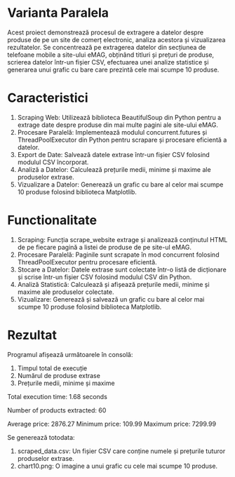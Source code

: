 # Varianta Paralela
Acest proiect demonstrează procesul de extragere a datelor despre produse de pe un site de comerț electronic, analiza acestora și vizualizarea rezultatelor. Se concentrează pe extragerea datelor din secțiunea de telefoane mobile a site-ului eMAG, obținând titluri și prețuri de produse, scrierea datelor într-un fișier CSV, efectuarea unei analize statistice și generarea unui grafic cu bare care prezintă cele mai scumpe 10 produse.

# Caracteristici
1. Scraping Web: Utilizează biblioteca BeautifulSoup din Python pentru a extrage date despre produse din mai multe pagini ale site-ului eMAG. 
2. Procesare Paralelă: Implementează modulul concurrent.futures și ThreadPoolExecutor din Python pentru scrapare și procesare eficientă a datelor. 
3. Export de Date: Salvează datele extrase într-un fișier CSV folosind modulul CSV încorporat. 
4. Analiză a Datelor: Calculează prețurile medii, minime și maxime ale produselor extrase. 
5. Vizualizare a Datelor: Generează un grafic cu bare al celor mai scumpe 10 produse folosind biblioteca Matplotlib.

# Functionalitate
1. Scraping: Funcția scrape_website extrage și analizează conținutul HTML de pe fiecare pagină a listei de produse de pe site-ul eMAG. 
2. Procesare Paralelă: Paginile sunt scrapate în mod concurrent folosind ThreadPoolExecutor pentru procesare eficientă. 
3. Stocare a Datelor: Datele extrase sunt colectate într-o listă de dicționare și scrise într-un fișier CSV folosind modulul CSV din Python. 
4. Analiză Statistică: Calculează și afișează prețurile medii, minime și maxime ale produselor colectate. 
5. Vizualizare: Generează și salvează un grafic cu bare al celor mai scumpe 10 produse folosind biblioteca Matplotlib.

# Rezultat
Programul afișează următoarele în consolă:
1. Timpul total de execuție 
2. Numărul de produse extrase 
3. Prețurile medii, minime și maxime

Total execution time: 1.68 seconds

Number of products extracted: 60

Average price: 2876.27
Minimum price: 109.99
Maximum price: 7299.99

Se generează totodata:
1. scraped_data.csv: Un fișier CSV care conține numele și prețurile tuturor produselor extrase. 
2. chart10.png: O imagine a unui grafic cu cele mai scumpe 10 produse.

